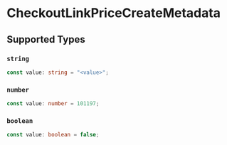 # CheckoutLinkPriceCreateMetadata


## Supported Types

### `string`

```typescript
const value: string = "<value>";
```

### `number`

```typescript
const value: number = 101197;
```

### `boolean`

```typescript
const value: boolean = false;
```

